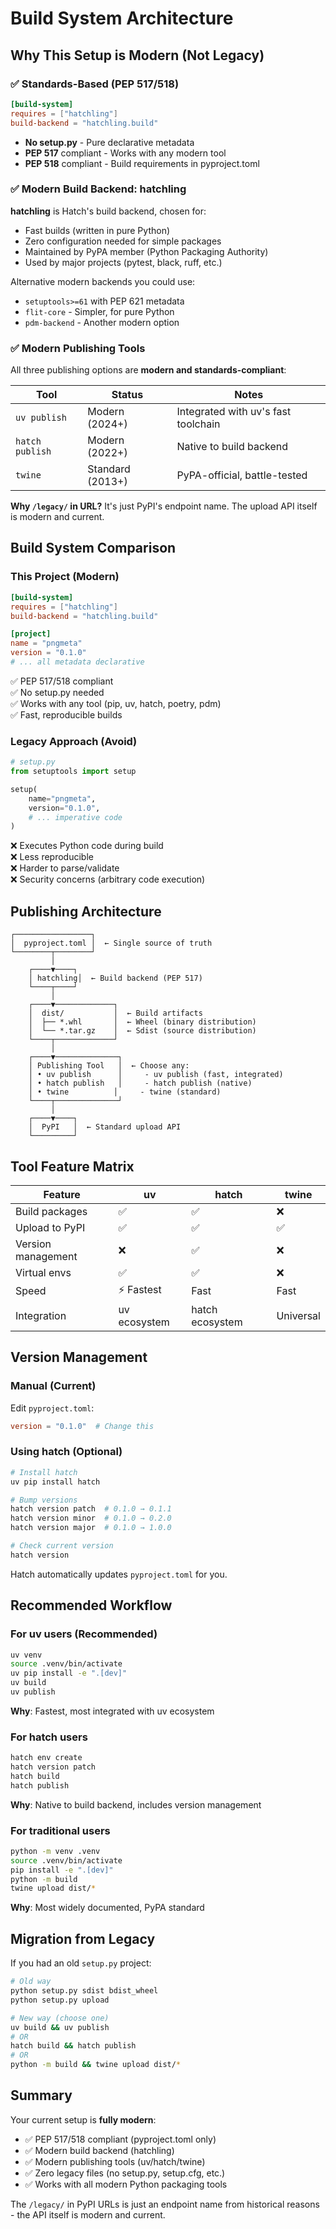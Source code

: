 # Build System Architecture

## Why This Setup is Modern (Not Legacy)

### ✅ Standards-Based (PEP 517/518)
```toml
[build-system]
requires = ["hatchling"]
build-backend = "hatchling.build"
```
- **No setup.py** - Pure declarative metadata
- **PEP 517** compliant - Works with any modern tool
- **PEP 518** compliant - Build requirements in pyproject.toml

### ✅ Modern Build Backend: hatchling

**hatchling** is Hatch's build backend, chosen for:
- Fast builds (written in pure Python)
- Zero configuration needed for simple packages
- Maintained by PyPA member (Python Packaging Authority)
- Used by major projects (pytest, black, ruff, etc.)

Alternative modern backends you could use:
- `setuptools>=61` with PEP 621 metadata
- `flit-core` - Simpler, for pure Python
- `pdm-backend` - Another modern option

### ✅ Modern Publishing Tools

All three publishing options are **modern and standards-compliant**:

| Tool | Status | Notes |
|------|--------|-------|
| `uv publish` | Modern (2024+) | Integrated with uv's fast toolchain |
| `hatch publish` | Modern (2022+) | Native to build backend |
| `twine` | Standard (2013+) | PyPA-official, battle-tested |

**Why `/legacy/` in URL?** It's just PyPI's endpoint name. The upload API itself is modern and current.

## Build System Comparison

### This Project (Modern)
```toml
[build-system]
requires = ["hatchling"]
build-backend = "hatchling.build"

[project]
name = "pngmeta"
version = "0.1.0"
# ... all metadata declarative
```

✅ PEP 517/518 compliant  
✅ No setup.py needed  
✅ Works with any tool (pip, uv, hatch, poetry, pdm)  
✅ Fast, reproducible builds

### Legacy Approach (Avoid)
```python
# setup.py
from setuptools import setup

setup(
    name="pngmeta",
    version="0.1.0",
    # ... imperative code
)
```

❌ Executes Python code during build  
❌ Less reproducible  
❌ Harder to parse/validate  
❌ Security concerns (arbitrary code execution)

## Publishing Architecture

```
┌─────────────────┐
│  pyproject.toml │  ← Single source of truth
└────────┬────────┘
         │
    ┌────▼────┐
    │ hatchling│  ← Build backend (PEP 517)
    └────┬────┘
         │
    ┌────▼─────────────┐
    │  dist/           │  ← Build artifacts
    │  ├── *.whl       │  ← Wheel (binary distribution)
    │  └── *.tar.gz    │  ← Sdist (source distribution)
    └────┬─────────────┘
         │
    ┌────▼──────────────┐
    │ Publishing Tool   │  ← Choose any:
    │ • uv publish      │     - uv publish (fast, integrated)
    │ • hatch publish   │     - hatch publish (native)
    │ • twine          │     - twine (standard)
    └────┬──────────────┘
         │
    ┌────▼────┐
    │  PyPI   │  ← Standard upload API
    └─────────┘
```

## Tool Feature Matrix

| Feature | uv | hatch | twine |
|---------|----|----|-------|
| Build packages | ✅ | ✅ | ❌ |
| Upload to PyPI | ✅ | ✅ | ✅ |
| Version management | ❌ | ✅ | ❌ |
| Virtual envs | ✅ | ✅ | ❌ |
| Speed | ⚡️ Fastest | Fast | Fast |
| Integration | uv ecosystem | hatch ecosystem | Universal |

## Version Management

### Manual (Current)
Edit `pyproject.toml`:
```toml
version = "0.1.0"  # Change this
```

### Using hatch (Optional)
```bash
# Install hatch
uv pip install hatch

# Bump versions
hatch version patch  # 0.1.0 → 0.1.1
hatch version minor  # 0.1.0 → 0.2.0  
hatch version major  # 0.1.0 → 1.0.0

# Check current version
hatch version
```

Hatch automatically updates `pyproject.toml` for you.

## Recommended Workflow

### For uv users (Recommended)
```bash
uv venv
source .venv/bin/activate
uv pip install -e ".[dev]"
uv build
uv publish
```
**Why**: Fastest, most integrated with uv ecosystem

### For hatch users
```bash
hatch env create
hatch version patch
hatch build
hatch publish
```
**Why**: Native to build backend, includes version management

### For traditional users
```bash
python -m venv .venv
source .venv/bin/activate
pip install -e ".[dev]"
python -m build
twine upload dist/*
```
**Why**: Most widely documented, PyPA standard

## Migration from Legacy

If you had an old `setup.py` project:

```bash
# Old way
python setup.py sdist bdist_wheel
python setup.py upload

# New way (choose one)
uv build && uv publish
# OR
hatch build && hatch publish
# OR
python -m build && twine upload dist/*
```

## Summary

Your current setup is **fully modern**:
- ✅ PEP 517/518 compliant (pyproject.toml only)
- ✅ Modern build backend (hatchling)
- ✅ Modern publishing tools (uv/hatch/twine)
- ✅ Zero legacy files (no setup.py, setup.cfg, etc.)
- ✅ Works with all modern Python packaging tools

The `/legacy/` in PyPI URLs is just an endpoint name from historical reasons - the API itself is modern and current.

